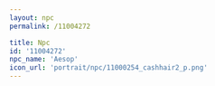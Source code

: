 ```yaml
---
layout: npc
permalink: /11004272

title: Npc
id: '11004272'
npc_name: 'Aesop'
icon_url: 'portrait/npc/11000254_cashhair2_p.png'
---
```

